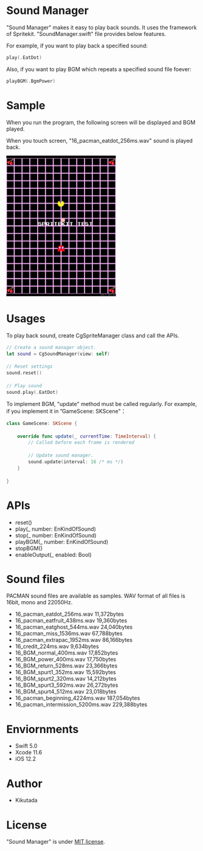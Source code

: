 # Sound Manager

"Sound Manager" makes it easy to play back sounds. 
It uses the framework of Spritekit. "SoundManager.swift" file provides below features.

For example, if you want to play back a specified sound:

```swift
play(.EatDot)
```

Also, if you want to play BGM which repeats a specified sound file foever:

```swift
playBGM(.BgmPower)
```


# Sample

When you run the program, the following screen will be displayed and BGM played.

When you touch screen, "16_pacman_eatdot_256ms.wav" sound is played back.

<img src="https://github.com/Kikutada/0002_SoundTest/blob/master/images/0002_soundTest.png?raw=true" width=288>

# Usages

To play back sound, create CgSpriteManager class and call the APIs.

```swift
// Create a sound manager object.
let sound = CgSoundManager(view: self)

// Reset settings
sound.reset()
        
// Play sound
sound.play(.EatDot)

```

To implement BGM, "update" method must be called regularly. For example, if you implement it in ”GameScene: SKScene"：

```swift
class GameScene: SKScene {

    override func update(_ currentTime: TimeInterval) {
        // Called before each frame is rendered

        // Update sound manager.
        sound.update(interval: 16 /* ms */)
    }

}
```

# APIs

* reset()
* play(_ number: EnKindOfSound)
* stop(_ number: EnKindOfSound)
* playBGM(_ number: EnKindOfSound)
* stopBGM()
* enableOutput(_ enabled: Bool)


# Sound files


PACMAN sound files are available as samples.
WAV format of all files is 16bit, mono and 22050Hz.

* 16_pacman_eatdot_256ms.wav    11,372bytes
* 16_pacman_eatfruit_438ms.wav	 19,360bytes
* 16_pacman_eatghost_544ms.wav	 24,040bytes
* 16_pacman_miss_1536ms.wav	 67,788bytes
* 16_pacman_extrapac_1952ms.wav	 86,166bytes
* 16_credit_224ms.wav	  9,634bytes
* 16_BGM_normal_400ms.wav	 17,852bytes
* 16_BGM_power_400ms.wav	 17,750bytes
* 16_BGM_return_528ms.wav	23,366bytes
* 16_BGM_spurt1_352ms.wav	 15,592bytes
* 16_BGM_spurt2_320ms.wav	 14,212bytes
* 16_BGM_spurt3_592ms.wav	 26,272bytes
* 16_BGM_spurt4_512ms.wav	 23,018bytes
* 16_pacman_beginning_4224ms.wav	187,054bytes
* 16_pacman_intermission_5200ms.wav	229,388bytes


# Enviornments

* Swift 5.0
* Xcode 11.6
* iOS 12.2

# Author

* Kikutada

# License

"Sound Manager" is under [MIT license](https://en.wikipedia.org/wiki/MIT_License).

